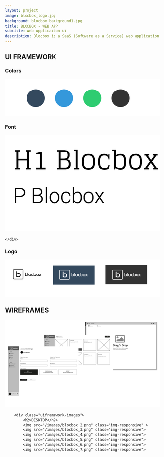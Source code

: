 ```yaml
---
layout: project
image: blocbox_logo.jpg
background: blocbox_background1.jpg
title: BLOCBOX - WEB APP 
subtitle: Web Application UI
description: Blocbox is a SaaS (Software as a Service) web application which allows people to collect information and store it in a single place.
---
```


<div class="image-block">
	<div class=".col-md-12">
  		<div class="ui-framework">
		<h2>UI FRAMEWORK</h2>
            <h3>Colors</h3>
			<img src="/images/blocbox_color_palette.png" class="img-responsive">
            <h3>Font</h3>
            <img src="/images/blocbox_font.png" class="img-responsive">
	
	</div>
<h3>Logo</h3>
			<img src="/images/blocbox_project_logo.png" class="img-responsive">
			<h2>WIREFRAMES</h2>
	
<img src="/images/blocbox_1.png" class="img-responsive">


		<div class="uiframework-images">
			<h2>DESKTOP</h2>
			<img src="/images/blocbox_2.png" class="img-responsive" >
			<img src="/images/blocbox_3.png" class="img-responsive">
			<img src="/images/blocbox_4.png" class="img-responsive">
			<img src="/images/blocbox_5.png" class="img-responsive">
			<img src="/images/blocbox_6.png" class="img-responsive">
			<img src="/images/blocbox_7.png" class="img-responsive">
            
</div>
</div>
</div>



